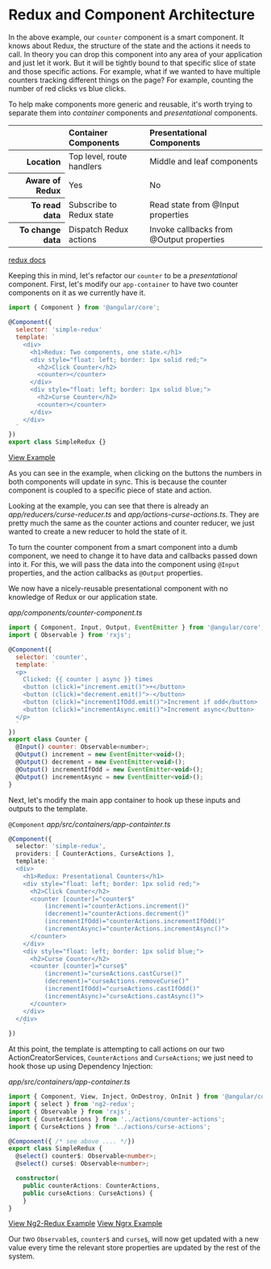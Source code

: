 # Redux and Component Architecture

In the above example, our `counter` component is a smart component.
It knows about Redux, the structure of the state and the actions it needs to call.
In theory you can drop this component into any area of your application and just let it work.
But it will be tightly bound to that specific slice of state and those specific actions.
For example, what if we wanted to have multiple counters tracking different things on the page?
For example, counting the number of red clicks vs blue clicks.

To help make components more generic and reusable, it's worth trying to separate
them into _container_ components and _presentational_ components.

<table>
    <thead>
        <tr>
            <th></th>
            <th scope="col" style="text-align:left">Container Components</th>
            <th scope="col" style="text-align:left">Presentational Components</th>
        </tr>
    </thead>
    <tbody>
        <tr>
          <th scope="row" style="text-align:right">Location</th>
          <td>Top level, route handlers</td>
          <td>Middle and leaf components</td>
        </tr>
        <tr>
          <th scope="row" style="text-align:right">Aware of Redux</th>
          <td>Yes</th>
          <td>No</th>
        </tr>
        <tr>
          <th scope="row" style="text-align:right">To read data</th>
          <td>Subscribe to Redux state</td>
          <td>Read state from @Input properties</td>
        </tr>
        <tr>
          <th scope="row" style="text-align:right">To change data</th>
          <td>Dispatch Redux actions</td>
          <td>Invoke callbacks from @Output properties</td>
        </tr>
    </tbody>
</table>

[redux docs](http://redux.js.org/docs/basics/UsageWithReact.html)

 Keeping this in mind, let's refactor our `counter` to be a _presentational_
 component.  First, let's modify our `app-container` to have two counter
 components on it as we currently have it.

```javascript
import { Component } from '@angular/core';

@Component({
  selector: 'simple-redux'
  template: `
    <div>
      <h1>Redux: Two components, one state.</h1>
      <div style="float: left; border: 1px solid red;">
        <h2>Click Counter</h2>
        <counter></counter>
      </div>
      <div style="float: left; border: 1px solid blue;">
        <h2>Curse Counter</h2>
        <counter></counter>
      </div>
    </div>
  `
})
export class SimpleRedux {}
```
[View Example](https://plnkr.co/edit/w9qg7UklSryt4ujmCpTy?p=preview)

As you can see in the example, when clicking on the buttons the numbers in both components will update in sync.
This is because the counter component is coupled to a specific piece of state and action.

Looking at the example, you can see that there is already an _app/reducers/curse-reducer.ts_ and _app/actions-curse-actions.ts_.
They are pretty much the same as the counter actions and counter reducer,
we just wanted to create a new reducer to hold the state of it.

To turn the counter component from a smart component into a dumb component,
we need to change it to have data and callbacks passed down into it.
For this, we will pass the data into the component using `@Input` properties,
and the action callbacks as `@Output` properties.

We now have a nicely-reusable presentational component with no knowledge of
Redux or our application state.

_app/components/counter-component.ts_
```javascript
import { Component, Input, Output, EventEmitter } from '@angular/core';
import { Observable } from 'rxjs';

@Component({
  selector: 'counter',
  template: `
  <p>
    Clicked: {{ counter | async }} times
    <button (click)="increment.emit()">+</button>
    <button (click)="decrement.emit()">-</button>
    <button (click)="incrementIfOdd.emit()">Increment if odd</button>
    <button (click)="incrementAsync.emit()">Increment async</button>
  </p>
  `
})
export class Counter {
  @Input() counter: Observable<number>;
  @Output() increment = new EventEmitter<void>();
  @Output() decrement = new EventEmitter<void>();
  @Output() incrementIfOdd = new EventEmitter<void>();
  @Output() incrementAsync = new EventEmitter<void>();
}
```

Next, let's modify the main app container to hook up these inputs and outputs
to the template.

`@Component`
_app/src/containers/app-containter.ts_
```typescript
@Component({
  selector: 'simple-redux',
  providers: [ CounterActions, CurseActions ],
  template: `
  <div>
    <h1>Redux: Presentational Counters</h1>
    <div style="float: left; border: 1px solid red;">
      <h2>Click Counter</h2>
      <counter [counter]="counter$"
          (increment)="counterActions.increment()"
          (decrement)="counterActions.decrement()"
          (incrementIfOdd)="counterActions.incrementIfOdd()"
          (incrementAsync)="counterActions.incrementAsync()">
      </counter>
    </div>
    <div style="float: left; border: 1px solid blue;">
      <h2>Curse Counter</h2>
      <counter [counter]="curse$"
          (increment)="curseActions.castCurse()"
          (decrement)="curseActions.removeCurse()"
          (incrementIfOdd)="curseActions.castIfOdd()"
          (incrementAsync)="curseActions.castAsync()">
      </counter>
    </div>
  </div>
	`
})
```

At this point, the template is attempting to call actions on our two
ActionCreatorServices, `CounterActions` and `CurseActions`; we just need to hook
those up using Dependency Injection:

_app/src/containers/app-container.ts_
```typescript
import { Component, View, Inject, OnDestroy, OnInit } from '@angular/core';
import { select } from 'ng2-redux';
import { Observable } from 'rxjs';
import { CounterActions } from '../actions/counter-actions';
import { CurseActions } from '../actions/curse-actions';

@Component({ /* see above .... */})
export class SimpleRedux {
  @select() counter$: Observable<number>;
  @select() curse$: Observable<number>;

  constructor(
    public counterActions: CounterActions,
    public curseActions: CurseActions) {
    }
}
```
[View Ng2-Redux Example](https://plnkr.co/edit/Ci7RDJPIcu43AD3zSZ1O?p=preview)
[View Ngrx Example](https://plnkr.co/edit/2FraZ1rGDVoamX1Qtwv6?p=preview)

Our two `Observable`s, `counter$` and `curse$`, will now get updated with a new
value every time the relevant store properties are updated by the rest of the
system.
